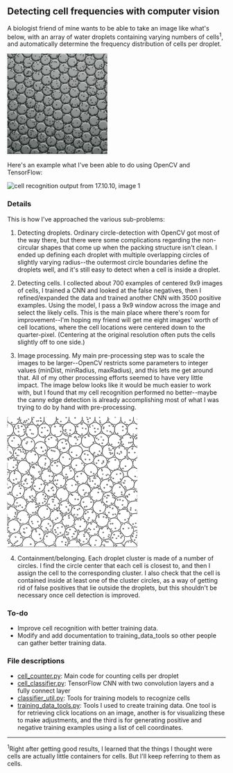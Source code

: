 ## Detecting cell frequencies with computer vision


A biologist friend of mine wants to be able to take an image like what's below, with an array of water droplets containing varying numbers of cells<sup>1</sup>, and automatically determine the frequency distribution of cells per droplet.

![array of water droplets containing cells](images/test_array_lo_res.png)

Here's an example what I've been able to do using OpenCV and TensorFlow:

![cell recognition output from 17.10.10, image 1](images/output_17.10.10.1_img1_annotated_hi_res.png)

### Details

This is how I've approached the various sub-problems:

1. Detecting droplets. Ordinary circle-detection with OpenCV got most of the way there, but there were some complications regarding the non-circular shapes that come up when the packing structure isn't clean. I ended up defining each droplet with multiple overlapping circles of slightly varying radius--the outermost circle boundaries define the droplets well, and it's still easy to detect when a cell is inside a droplet.

2. Detecting cells. I collected about 700 examples of centered 9x9 images of cells, I trained a CNN and looked at the false negatives, then I refined/expanded the data and trained another CNN with 3500 positive examples. Using the model, I pass a 9x9 window across the image and select the likely cells. This is the main place where there's room for improvement--I'm hoping my friend will get me eight images' worth of cell locations, where the cell locations were centered down to the quarter-pixel. (Centering at the original resolution often puts the cells slightly off to one side.)

3. Image processing. My main pre-processing step was to scale the images to be larger--OpenCV restricts some parameters to integer values (minDist, minRadius, maxRadius), and this lets me get around that. All of my other processing efforts seemed to have very little impact. The image below looks like it would be much easier to work with, but I found that my cell recognition performed no better--maybe the canny edge detection is already accomplishing most of what I was trying to do by hand with pre-processing. 

![thresholded droplets image](images/test_array_1_thresholded_small.png)

4. Containment/belonging. Each droplet cluster is made of a number of circles. I find the circle center that each cell is closest to, and then I assign the cell to the corresponding cluster. I also check that the cell is contained inside at least one of the cluster circles, as a way of getting rid of false positives that lie outside the droplets, but this shouldn't be necessary once cell detection is improved.


### To-do

- Improve cell recognition with better training data.
- Modify and add documentation to training_data_tools so other people can gather better training data.


### File descriptions
- [cell_counter.py](cell_counter.py): Main code for counting cells per droplet
- [cell_classifier.py](cell_classifier.py): TensorFlow CNN with two convolution layers and a fully connect layer
- [classifier_util.py](classifier_util.py): Tools for training models to recognize cells
- [training_data_tools.py](training_data_tools.py): Tools I used to create training data. One tool is for retrieving click locations on an image, another is for visualizing these to make adjustments, and the third is for generating positive and negative training examples using a list of cell coordinates.

_________________________________________

<sup>1</sup>Right after getting good results, I learned that the things I thought were cells are actually little containers for cells. But I'll keep referring to them as cells. 